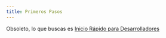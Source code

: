 ```yaml
---
title: Primeros Pasos
---
```


Obsoleto, lo que buscas es [Inicio Rápido para Desarrolladores](../platform/dev-quickstart.md) 